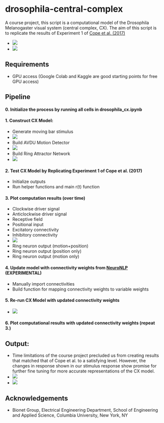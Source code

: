 # drosophila-central-complex
A course project, this script is a computational model of the Drosophila Melanogaster visual system (central complex, CX). The aim of this script is to replicate the results of Experiment 1 of [Cope et al. (2017)](https://journals.plos.org/plosone/article?id=10.1371/journal.pone.0172325#authcontrib)
 * ![](./images/torus.png)
 * ![](./images/cx_diagram.png) 

## Requirements
- GPU access (Google Colab and Kaggle are good starting points for free GPU access)

## Pipeline
#### 0. Initialize the process by running all cells in drosophila_cx.ipynb

#### 1. Construct CX Model:
  * Generate moving bar stimulus
  * ![](./images/stimulus.png) 
  * Build AVDU Motion Detector
  * ![](./images/AVDU_detector.png)
  * Build Ring Attractor Network 
  * ![](./images/ring_attractor_network.png) 
    
#### 2. Test CX Model by Replicating Experiment 1 of Cope et al. (2017)
  * Initialize outputs
  * Run helper functions and main r(t) function

#### 3. Plot computation results (over time)
  * Clockwise driver signal 
  * Anticlockwise driver signal 
  * Receptive field 
  * Positional input
  * Excitatory connectivity
  * Inhibitory connectivity
  *  ![](./images/E_n_I.png) 
  * Ring neuron output (motion+position)
  * Ring neuron output (position only)
  * Ring neuron output (motion only)

#### 4. Update model with connectivity weights from [NeuroNLP](https://hemibrain12.neuronlp.fruitflybrain.org/) (EXPERIMENTAL)
  * Manually import connectivities 
  * Build function for mapping connectivity weights to variable weights

#### 5. Re-run CX Model with updated connectivity weights
  * ![](./images/connectivity.png) 

#### 6. Plot computational results with updated connectivity weights (repeat 3.)

## Output:
  * Time limitations of the course project precluded us from creating results that matched that of Cope et al. to a satisfying level. However, the changes in response shown in our stimulus response show promise for further fine tuning for more accurate representations of the CX model.
  * ![](./images/replication.png) 
  * ![](./images/exp1.png) 

## Acknowledgements
* Bionet Group, Electrical Engineering Department, School of Engineering and Applied Science, Columbia University, New York, NY
